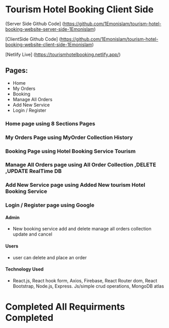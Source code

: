 # Tourism Hotel Booking Client Side


(Server Side Github Code] (https://github.com/1Emonislam/tourism-hotel-booking-website-server-side-1Emonislam)

[ClientSide Github Code] (https://github.com/1Emonislam/tourism-hotel-booking-website-client-side-1Emonislam)

[Netlify Live] (https://tourismhotelbooking.netlify.app/)

## Pages:

-   Home
-   My Orders
-   Booking
-   Manage All Orders
-   Add New Service
-   Login / Register

### Home page using 8 Sections Pages

### My Orders Page using MyOrder Collection History

### Booking Page using Hotel Booking Service Tourism

### Manage All Orders page using All Order Collection ,DELETE ,UPDATE RealTime DB

### Add New Service page using Added New tourism Hotel Booking Service

### Login / Register page using Google

#### Admin
-   New booking service add and delete manage all orders collection update and cancel
#### Users
-   user can delete and place an order
#### Technology Used
-   React.js, React hook form,  Axios,  Firebase, React Router dom, React Bootstrap,  Node.js, Express. Js/simple crud operations, MongoDB atlas

# Completed All Requirments Completed
